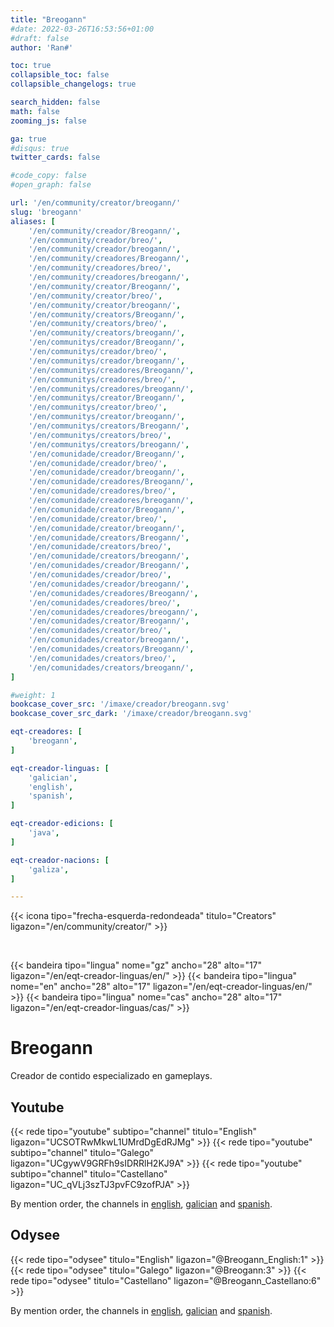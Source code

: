 ```yaml
---
title: "Breogann"
#date: 2022-03-26T16:53:56+01:00
#draft: false
author: 'Ran#'

toc: true
collapsible_toc: false
collapsible_changelogs: true

search_hidden: false
math: false
zooming_js: false

ga: true
#disqus: true
twitter_cards: false

#code_copy: false
#open_graph: false

url: '/en/community/creator/breogann/'
slug: 'breogann'
aliases: [
    '/en/community/creador/Breogann/',
    '/en/community/creador/breo/',
    '/en/community/creador/breogann/',
    '/en/community/creadores/Breogann/',
    '/en/community/creadores/breo/',
    '/en/community/creadores/breogann/',
    '/en/community/creator/Breogann/',
    '/en/community/creator/breo/',
    '/en/community/creator/breogann/',
    '/en/community/creators/Breogann/',
    '/en/community/creators/breo/',
    '/en/community/creators/breogann/',
    '/en/communitys/creador/Breogann/',
    '/en/communitys/creador/breo/',
    '/en/communitys/creador/breogann/',
    '/en/communitys/creadores/Breogann/',
    '/en/communitys/creadores/breo/',
    '/en/communitys/creadores/breogann/',
    '/en/communitys/creator/Breogann/',
    '/en/communitys/creator/breo/',
    '/en/communitys/creator/breogann/',
    '/en/communitys/creators/Breogann/',
    '/en/communitys/creators/breo/',
    '/en/communitys/creators/breogann/',
    '/en/comunidade/creador/Breogann/',
    '/en/comunidade/creador/breo/',
    '/en/comunidade/creador/breogann/',
    '/en/comunidade/creadores/Breogann/',
    '/en/comunidade/creadores/breo/',
    '/en/comunidade/creadores/breogann/',
    '/en/comunidade/creator/Breogann/',
    '/en/comunidade/creator/breo/',
    '/en/comunidade/creator/breogann/',
    '/en/comunidade/creators/Breogann/',
    '/en/comunidade/creators/breo/',
    '/en/comunidade/creators/breogann/',
    '/en/comunidades/creador/Breogann/',
    '/en/comunidades/creador/breo/',
    '/en/comunidades/creador/breogann/',
    '/en/comunidades/creadores/Breogann/',
    '/en/comunidades/creadores/breo/',
    '/en/comunidades/creadores/breogann/',
    '/en/comunidades/creator/Breogann/',
    '/en/comunidades/creator/breo/',
    '/en/comunidades/creator/breogann/',
    '/en/comunidades/creators/Breogann/',
    '/en/comunidades/creators/breo/',
    '/en/comunidades/creators/breogann/',
]

#weight: 1
bookcase_cover_src: '/imaxe/creador/breogann.svg'
bookcase_cover_src_dark: '/imaxe/creador/breogann.svg'

eqt-creadores: [
    'breogann',
]

eqt-creador-linguas: [
    'galician',
    'english',
    'spanish',
]

eqt-creador-edicions: [
    'java',
]

eqt-creador-nacions: [
    'galiza',
]

---
```


{{< icona tipo="frecha-esquerda-redondeada" titulo="Creators" ligazon="/en/community/creator/" >}}

<br>

{{< bandeira tipo="lingua" nome="gz" ancho="28" alto="17" ligazon="/en/eqt-creador-linguas/en/" >}}
{{< bandeira tipo="lingua" nome="en" ancho="28" alto="17" ligazon="/en/eqt-creador-linguas/en/" >}}
{{< bandeira tipo="lingua" nome="cas" ancho="28" alto="17" ligazon="/en/eqt-creador-linguas/cas/" >}}

# Breogann

Creador de contido especializado en gameplays.

## Youtube

{{< rede tipo="youtube" subtipo="channel" titulo="English" ligazon="UCSOTRwMkwL1UMrdDgEdRJMg" >}}
{{< rede tipo="youtube" subtipo="channel" titulo="Galego" ligazon="UCgywV9GRFh9sIDRRlH2KJ9A" >}}
{{< rede tipo="youtube" subtipo="channel" titulo="Castellano" ligazon="UC_qVLj3szTJ3pvFC9zofPJA" >}}

By mention order, the channels in [english](https://www.youtube.com/channel/UCSOTRwMkwL1UMrdDgEdRJMg), [galician](https://www.youtube.com/channel/UCgywV9GRFh9sIDRRlH2KJ9A) and [spanish](https://www.youtube.com/channel/UC_qVLj3szTJ3pvFC9zofPJA).

## Odysee

{{< rede tipo="odysee" titulo="English" ligazon="@Breogann_English:1" >}}
{{< rede tipo="odysee" titulo="Galego" ligazon="@Breogann:3" >}}
{{< rede tipo="odysee" titulo="Castellano" ligazon="@Breogann_Castellano:6" >}}

By mention order, the channels in [english](https://odysee.com/@Breogann_English:1), [galician](https://odysee.com/@Breogann:3) and [spanish](https://odysee.com/@Breogann_Castellano:6).
